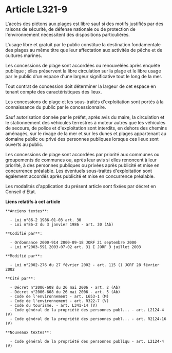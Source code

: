 # Article L321-9

L'accès des piétons aux plages est libre sauf si des motifs justifiés par des raisons de sécurité, de défense nationale ou de
protection de l'environnement nécessitent des dispositions particulières.

L'usage libre et gratuit par le public constitue la destination fondamentale des plages au même titre que leur affectation
aux activités de pêche et de cultures marines.

Les concessions de plage sont accordées ou renouvelées après enquête publique ; elles préservent la libre circulation sur la
plage et le libre usage par le public d'un espace d'une largeur significative tout le long de la mer.

Tout contrat de concession doit déterminer la largeur de cet espace en tenant compte des caractéristiques des lieux.

Les concessions de plage et les sous-traités d'exploitation sont portés à la connaissance du public par le concessionnaire.

Sauf autorisation donnée par le préfet, après avis du maire, la circulation et le stationnement des véhicules terrestres à
moteur autres que les véhicules de secours, de police et d'exploitation sont interdits, en dehors des chemins aménagés, sur
le rivage de la mer et sur les dunes et plages appartenant au domaine public ou privé des personnes publiques lorsque ces
lieux sont ouverts au public.

Les concessions de plage sont accordées par priorité aux communes ou groupements de communes ou, après leur avis si elles
renoncent à leur priorité, à des personnes publiques ou privées après publicité et mise en concurrence préalable. Les
éventuels sous-traités d'exploitation sont également accordés après publicité et mise en concurrence préalable.

Les modalités d'application du présent article sont fixées par décret en Conseil d'Etat.

**Liens relatifs à cet article**

	**Anciens textes**:

	  - Loi n°86-2 1986-01-03 art. 30
	  - Loi n°86-2 du 3 janvier 1986 - art. 30 (Ab)

	**Codifié par**:

	  - Ordonnance 2000-914 2000-09-18 JORF 21 septembre 2000
	  - Loi n°2003-591 2003-07-02 art. 31 I JORF 3 juillet 2003

	**Modifié par**:

	  - Loi n°2002-276 du 27 février 2002 - art. 115 () JORF 28 février 2002

	**Cité par**:

	  - Décret n°2006-608 du 26 mai 2006 - art. 2 (Ab)
	  - Décret n°2006-608 du 26 mai 2006 - art. 5 (Ab)
	  - Code de l'environnement - art. L653-1 (M)
	  - Code de l'environnement - art. R322-7 (V)
	  - Code du tourisme. - art. L341-14 (V)
	  - Code général de la propriété des personnes publ... - art. L2124-4 (V)
	  - Code général de la propriété des personnes publ... - art. R2124-16 (V)

	**Nouveaux textes**:

	  - Code général de la propriété des personnes publiqu - art. L2124-4 (V)
